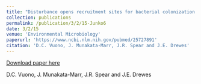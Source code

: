 ```yaml
---
title: "Disturbance opens recruitment sites for bacterial colonization in activated sludge"
collection: publications
permalink: /publication/3/2/15-Junko6
date: 3/2/15
venue: 'Environmental Microbiology'
paperurl: 'https://www.ncbi.nlm.nih.gov/pubmed/25727891'
citation: 'D.C. Vuono, J. Munakata-Marr, J.R. Spear and J.E. Drewes'
---
```


<a href='https://www.ncbi.nlm.nih.gov/pubmed/25727891'>Download paper here</a>

 D.C. Vuono, J. Munakata-Marr, J.R. Spear and J.E. Drewes